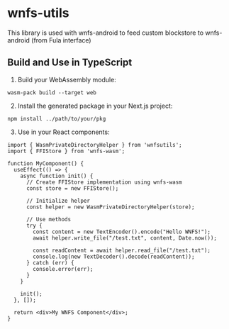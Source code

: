 # wnfs-utils

This library is used with wnfs-android to feed custom blockstore to wnfs-android (from Fula interface)

## Build and Use in TypeScript

1. Build your WebAssembly module:

```
wasm-pack build --target web
```

2. Install the generated package in your Next.js project:

```
npm install ../path/to/your/pkg
```

3. Use in your React components:

```
import { WasmPrivateDirectoryHelper } from 'wnfsutils';
import { FFIStore } from 'wnfs-wasm';

function MyComponent() {
  useEffect(() => {
    async function init() {
      // Create FFIStore implementation using wnfs-wasm
      const store = new FFIStore();
      
      // Initialize helper
      const helper = new WasmPrivateDirectoryHelper(store);
      
      // Use methods
      try {
        const content = new TextEncoder().encode("Hello WNFS!");
        await helper.write_file("/test.txt", content, Date.now());
        
        const readContent = await helper.read_file("/test.txt");
        console.log(new TextDecoder().decode(readContent));
      } catch (err) {
        console.error(err);
      }
    }
    
    init();
  }, []);

  return <div>My WNFS Component</div>;
}
```
